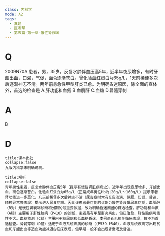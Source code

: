 ```yaml
---
class: 内科学
mode: A2
tags:
  - 真题
  - 医考帮
  - 第五篇-第十章-慢性肾衰竭
---
```


# Q
2009N70A 患者，男，35岁，反复水肿伴血压高5年，近半年夜尿增多，有时牙龈出血，口渴，气促，面色逐渐苍白。曾化验血红蛋白为65g/L，1天前稀便多次后逐渐神志不清。两年前患急性甲型肝炎已愈。为明确昏迷原因，除全面的查体外，首选的检查是
A.肝功能和血氨
B.血肌酐
C.血糖
D.骨髓穿刺

# A
B
# D
```ad-note
title:课本出处
collapse:false
九版内科学未明确说明。
```

```ad-summary
title:解析
collapse:false
青年男性患者，反复水肿伴血压高5年（提示有慢性肾脏病病史），近半年出现夜尿增多、牙龈出血、面色逐渐苍白，化验血红蛋白为65g/L（正常成年男性Hb为120g/L～160g/L）提示患者肾功能进一步恶化，几天前稀便多次后神志不清（尿毒症时常有反应淡漠、惊厥、幻觉、昏迷、精神异常等表现）提示进入尿毒症期。因此该患者最可能的诊断为慢性肾衰竭尿毒症期，血肌酐（B对）是慢性肾衰竭诊断和分期的最重要依据，故为明确昏迷原因的首选检查。肝功能和血氨（A错）主要用于肝性脑病（P410）的诊断，患者虽有甲型肝炎病史，但已治愈，肝性脑病可能性不大。血糖监测（C错）主要用于糖尿病和低血糖昏迷，本例患者无相关临床表现，故不为首选检查。骨髓穿刺（D错）适用于血液系统疾病的诊断（（P539-P540），血液系统疾病可出现贫血和牙龈出血等造血功能减退的临床表现，但早期一般不会出现肾衰竭及昏迷。
```

